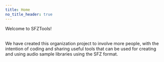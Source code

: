 ```yaml
---
title: Home
no_title_header: true
---
```

<div class="h-100 p-5 bg-body-tertiary border rounded-3">

Welcome to SFZTools!<br><br>

We have created this organization project to involve more people,
with the intention of coding and sharing useful tools that can be used
for creating and using audio sample libraries using the SFZ format.

</div>
